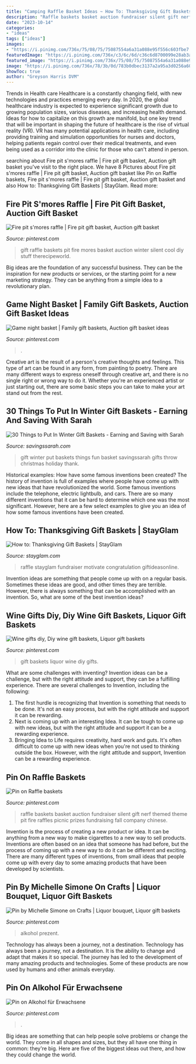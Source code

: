 ```yaml
---
title: "Camping Raffle Basket Ideas ~ How To: Thanksgiving Gift Baskets"
description: "Raffle baskets basket auction fundraiser silent gift nerf themed theme pit fire raffles picnic prizes fundraising fall company chinese"
date: "2023-10-14"
categories:
- "ideas"
tags: ["ideas"]
images:
- "https://i.pinimg.com/736x/75/08/75/75087554a6a31a088e95f556c603fbe7.jpg"
featuredImage: "https://i.pinimg.com/736x/c3/6c/6d/c36c6d8700099e28ab3a53f945c68112.jpg"
featured_image: "https://i.pinimg.com/736x/75/08/75/75087554a6a31a088e95f556c603fbe7.jpg"
image: "https://i.pinimg.com/736x/78/3b/0d/783b0dbec3137a2a95a3d0256a6052b5.jpg"
ShowToc: true
author: "Greyson Harris DVM"
---
```



Trends in Health care
Healthcare is a constantly changing field, with new technologies and practices emerging every day.  In 2020, the global healthcare industry is expected to experience significant growth due to growing population sizes, various diseases, and increasing health demand. Ideas for how to capitalize on this growth are manifold, but one key trend that will be important in shaping the future of healthcare is the rise of virtual reality (VR). VR has many potential applications in health care, including providing training and simulation opportunities for nurses and doctors, helping patients regain control over their medical treatments, and even being used as a corridor into the clinic for those who can't attend in person.

	

		
searching about Fire pit s&#039;mores raffle | Fire pit gift basket, Auction gift basket you've visit to the right place. We have 8 Pictures about Fire pit s&#039;mores raffle | Fire pit gift basket, Auction gift basket like Pin on Raffle baskets, Fire pit s&#039;mores raffle | Fire pit gift basket, Auction gift basket and also How to: Thanksgiving Gift Baskets | StayGlam. Read more:
		
    
## Fire Pit S&#039;mores Raffle | Fire Pit Gift Basket, Auction Gift Basket

<img loading=lazy src="https://i.pinimg.com/736x/7b/24/92/7b2492852936581e1fe56ff827e29e57--raffle-baskets-gift-baskets.jpg" onerror="this.onerror=null;this.src='https://tse1.mm.bing.net/th?id=OIP.7AHBHE1k1Nr5Ekwjtt1UQQHaJ3&amp;pid=15.1';" alt="Fire pit s&#039;mores raffle | Fire pit gift basket, Auction gift basket">

_Source: pinterest.com_

>gift raffle baskets pit fire mores basket auction winter silent cool diy stuff therecipeworld. 

	

Big ideas are the foundation of any successful business. They can be the inspiration for new products or services, or the starting point for a new marketing strategy. They can be anything from a simple idea to a revolutionary plan.

    
## Game Night Basket | Family Gift Baskets, Auction Gift Basket Ideas

<img loading=lazy src="https://i.pinimg.com/736x/c3/6c/6d/c36c6d8700099e28ab3a53f945c68112.jpg" onerror="this.onerror=null;this.src='https://tse3.mm.bing.net/th?id=OIP._AVZtkSd8PTH4-K3sIJMOwHaLu&amp;pid=15.1';" alt="Game night basket | Family gift baskets, Auction gift basket ideas">

_Source: pinterest.com_

>. 

	

Creative art is the result of a person's creative thoughts and feelings. This type of art can be found in any form, from painting to poetry. There are many different ways to express oneself through creative art, and there is no single right or wrong way to do it. Whether you're an experienced artist or just starting out, there are some basic steps you can take to make your art stand out from the rest.

    
## 30 Things To Put In Winter Gift Baskets - Earning And Saving With Sarah

<img loading=lazy src="https://i1.wp.com/www.savingssarah.com/wp-content/uploads/2015/01/30-Things-to-Put-in-Winter-Gift-Baskets.jpg?fit=1000%2C1500&amp;ssl=1" onerror="this.onerror=null;this.src='https://tse3.mm.bing.net/th?id=OIP.PDbLV7r3_VhG1Wu9KUnWCwHaLH&amp;pid=15.1';" alt="30 Things to Put In Winter Gift Baskets - Earning and Saving with Sarah">

_Source: savingssarah.com_

>gift winter put baskets things fun basket savingssarah gifts throw christmas holiday thank. 

	

Historical examples: How have some famous inventions been created?
The history of invention is full of examples where people have come up with new ideas that have revolutionized the world. Some famous inventions include the telephone, electric lightbulb, and cars. There are so many different inventions that it can be hard to determine which one was the most significant. However, here are a few select examples to give you an idea of how some famous inventions have been created.

    
## How To: Thanksgiving Gift Baskets | StayGlam

<img loading=lazy src="https://stayglam.com/wp-content/uploads/2014/11/Thanksgiving-Gift-Basket-6.jpg" onerror="this.onerror=null;this.src='https://tse2.mm.bing.net/th?id=OIP.XRx5xn4M9xsz3NoHQo7TvwHaFj&amp;pid=15.1';" alt="How to: Thanksgiving Gift Baskets | StayGlam">

_Source: stayglam.com_

>raffle stayglam fundraiser motivate congratulation giftideasonline. 

	

Invention ideas are something that people come up with on a regular basis. Sometimes these ideas are good, and other times they are terrible. However, there is always something that can be accomplished with an invention. So, what are some of the best invention ideas?

    
## Wine Gifts Diy, Diy Wine Gift Baskets, Liquor Gift Baskets

<img loading=lazy src="https://i.pinimg.com/736x/e5/3d/d0/e53dd0fe04d4d1dbb4ce6d5263c7d4f6.jpg" onerror="this.onerror=null;this.src='https://tse3.mm.bing.net/th?id=OIP.r1i3X0hUB79c5HRWzaVFgAHaJ3&amp;pid=15.1';" alt="Wine gifts diy, Diy wine gift baskets, Liquor gift baskets">

_Source: pinterest.com_

>gift baskets liquor wine diy gifts. 

	

What are some challenges with inventing?
Invention ideas can be a challenge, but with the right attitude and support, they can be a fulfilling experience. There are several challenges to Invention, including the following:
1. The first hurdle is recognizing that Invention is something that needs to be done. It's not an easy process, but with the right attitude and support it can be rewarding.
2. Next is coming up with an interesting Idea. It can be tough to come up with new ideas, but with the right attitude and support it can be a rewarding experience. 
3. Bringing Idea to Life requires creativity, hard work and guts. It's often difficult to come up with new ideas when you're not used to thinking outside the box. However, with the right attitude and support, Invention can be a rewarding experience.

    
## Pin On Raffle Baskets

<img loading=lazy src="https://i.pinimg.com/736x/78/3b/0d/783b0dbec3137a2a95a3d0256a6052b5.jpg" onerror="this.onerror=null;this.src='https://tse1.mm.bing.net/th?id=OIP.m4IO6btCe90Vep1Q-Rp_8AHaJ3&amp;pid=15.1';" alt="Pin on Raffle baskets">

_Source: pinterest.com_

>raffle baskets basket auction fundraiser silent gift nerf themed theme pit fire raffles picnic prizes fundraising fall company chinese. 

	

Invention is the process of creating a new product or idea. It can be anything from a new way to make cigarettes to a new way to sell products. Inventions are often based on an idea that someone has had before, but the process of coming up with a new way to do it can be different and exciting. There are many different types of inventions, from small ideas that people come up with every day to some amazing products that have been developed by scientists.

    
## Pin By Michelle Simone On Crafts | Liquor Bouquet, Liquor Gift Baskets

<img loading=lazy src="https://i.pinimg.com/736x/75/08/75/75087554a6a31a088e95f556c603fbe7.jpg" onerror="this.onerror=null;this.src='https://tse2.mm.bing.net/th?id=OIP.1HBlgoQ8cZKvniCh9YX45wHaJ4&amp;pid=15.1';" alt="Pin by Michelle Simone on Crafts | Liquor bouquet, Liquor gift baskets">

_Source: pinterest.com_

>alkohol prezent. 

	

Technology has always been a journey, not a destination.
Technology has always been a journey, not a destination. It is the ability to change and adapt that makes it so special. The journey has led to the development of many amazing products and technologies. Some of these products are now used by humans and other animals everyday.

    
## Pin On Alkohol Für Erwachsene

<img loading=lazy src="https://i.pinimg.com/736x/1d/22/94/1d22942ac050292ec48bf407f45f221f.jpg" onerror="this.onerror=null;this.src='https://tse3.mm.bing.net/th?id=OIP.zbXofqDvLL17H7ir8-srpgHaJ3&amp;pid=15.1';" alt="Pin on Alkohol für Erwachsene">

_Source: pinterest.com_

>. 

	

Big ideas are something that can help people solve problems or change the world. They come in all shapes and sizes, but they all have one thing in common: they're big. Here are five of the biggest ideas out there, and how they could change the world.

